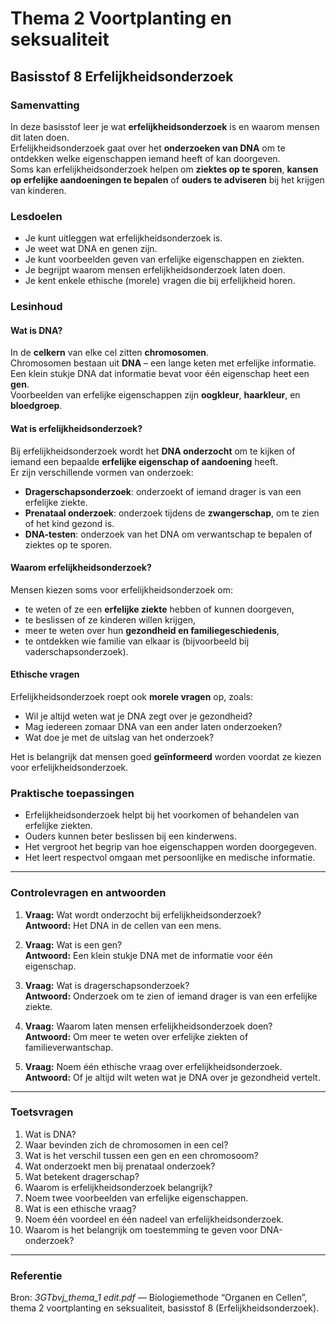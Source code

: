 # Thema 2 Voortplanting en seksualiteit  
## Basisstof 8 Erfelijkheidsonderzoek  

### Samenvatting
In deze basisstof leer je wat **erfelijkheidsonderzoek** is en waarom mensen dit laten doen.  
Erfelijkheidsonderzoek gaat over het **onderzoeken van DNA** om te ontdekken welke eigenschappen iemand heeft of kan doorgeven.  
Soms kan erfelijkheidsonderzoek helpen om **ziektes op te sporen**, **kansen op erfelijke aandoeningen te bepalen** of **ouders te adviseren** bij het krijgen van kinderen.  

### Lesdoelen
- Je kunt uitleggen wat erfelijkheidsonderzoek is.  
- Je weet wat DNA en genen zijn.  
- Je kunt voorbeelden geven van erfelijke eigenschappen en ziekten.  
- Je begrijpt waarom mensen erfelijkheidsonderzoek laten doen.  
- Je kent enkele ethische (morele) vragen die bij erfelijkheid horen.  

### Lesinhoud
#### Wat is DNA?
In de **celkern** van elke cel zitten **chromosomen**.  
Chromosomen bestaan uit **DNA** – een lange keten met erfelijke informatie.  
Een klein stukje DNA dat informatie bevat voor één eigenschap heet een **gen**.  
Voorbeelden van erfelijke eigenschappen zijn **oogkleur**, **haarkleur**, en **bloedgroep**.

#### Wat is erfelijkheidsonderzoek?
Bij erfelijkheidsonderzoek wordt het **DNA onderzocht** om te kijken of iemand een bepaalde **erfelijke eigenschap of aandoening** heeft.  
Er zijn verschillende vormen van onderzoek:
- **Dragerschapsonderzoek**: onderzoekt of iemand drager is van een erfelijke ziekte.  
- **Prenataal onderzoek**: onderzoek tijdens de **zwangerschap**, om te zien of het kind gezond is.  
- **DNA-testen**: onderzoek van het DNA om verwantschap te bepalen of ziektes op te sporen.  

#### Waarom erfelijkheidsonderzoek?
Mensen kiezen soms voor erfelijkheidsonderzoek om:
- te weten of ze een **erfelijke ziekte** hebben of kunnen doorgeven,  
- te beslissen of ze kinderen willen krijgen,  
- meer te weten over hun **gezondheid en familiegeschiedenis**,  
- te ontdekken wie familie van elkaar is (bijvoorbeeld bij vaderschapsonderzoek).

#### Ethische vragen
Erfelijkheidsonderzoek roept ook **morele vragen** op, zoals:
- Wil je altijd weten wat je DNA zegt over je gezondheid?  
- Mag iedereen zomaar DNA van een ander laten onderzoeken?  
- Wat doe je met de uitslag van het onderzoek?  

Het is belangrijk dat mensen goed **geïnformeerd** worden voordat ze kiezen voor erfelijkheidsonderzoek.

### Praktische toepassingen
- Erfelijkheidsonderzoek helpt bij het voorkomen of behandelen van erfelijke ziekten.  
- Ouders kunnen beter beslissen bij een kinderwens.  
- Het vergroot het begrip van hoe eigenschappen worden doorgegeven.  
- Het leert respectvol omgaan met persoonlijke en medische informatie.  

---

### Controlevragen en antwoorden <!-- {"fold":true} -->

1. **Vraag:** Wat wordt onderzocht bij erfelijkheidsonderzoek?  
   **Antwoord:** Het DNA in de cellen van een mens.  

2. **Vraag:** Wat is een gen?  
   **Antwoord:** Een klein stukje DNA met de informatie voor één eigenschap.  

3. **Vraag:** Wat is dragerschapsonderzoek?  
   **Antwoord:** Onderzoek om te zien of iemand drager is van een erfelijke ziekte.  

4. **Vraag:** Waarom laten mensen erfelijkheidsonderzoek doen?  
   **Antwoord:** Om meer te weten over erfelijke ziekten of familieverwantschap.  

5. **Vraag:** Noem één ethische vraag over erfelijkheidsonderzoek.  
   **Antwoord:** Of je altijd wilt weten wat je DNA over je gezondheid vertelt.  

---

### Toetsvragen

1. Wat is DNA?  
2. Waar bevinden zich de chromosomen in een cel?  
3. Wat is het verschil tussen een gen en een chromosoom?  
4. Wat onderzoekt men bij prenataal onderzoek?  
5. Wat betekent dragerschap?  
6. Waarom is erfelijkheidsonderzoek belangrijk?  
7. Noem twee voorbeelden van erfelijke eigenschappen.  
8. Wat is een ethische vraag?  
9. Noem één voordeel en één nadeel van erfelijkheidsonderzoek.  
10. Waarom is het belangrijk om toestemming te geven voor DNA-onderzoek?

<!--
Antwoorden toetsvragen:
1. DNA is het molecuul dat de erfelijke informatie bevat.  
2. In de celkern.  
3. Een gen is een deel van een chromosoom met informatie voor één eigenschap.  
4. Of het ongeboren kind een erfelijke afwijking heeft.  
5. Dat iemand een erfelijke eigenschap kan doorgeven zonder zelf ziek te zijn.  
6. Het kan helpen ziekten op te sporen of te voorkomen.  
7. Oogkleur en haarkleur.  
8. Een vraag over wat goed of fout is bij keuzes.  
9. Voordeel: inzicht in gezondheid; nadeel: onzekerheid of angst.  
10. Omdat DNA persoonlijke informatie bevat over jou en je familie.
-->

---

### Referentie
Bron: *3GTbvj_thema_1 edit.pdf* — Biologiemethode “Organen en Cellen”, thema 2 voortplanting en seksualiteit, basisstof 8 (Erfelijkheidsonderzoek).
